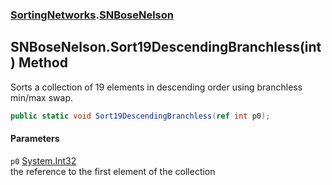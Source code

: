 ### [SortingNetworks](./SortingNetworks.md 'SortingNetworks').[SNBoseNelson](./SortingNetworks-SNBoseNelson.md 'SortingNetworks.SNBoseNelson')
## SNBoseNelson.Sort19DescendingBranchless(int) Method
Sorts a collection of 19 elements in descending order using branchless min/max swap.  
```csharp
public static void Sort19DescendingBranchless(ref int p0);
```
#### Parameters
<a name='SortingNetworks-SNBoseNelson-Sort19DescendingBranchless(int)-p0'></a>
`p0` [System.Int32](https://docs.microsoft.com/en-us/dotnet/api/System.Int32 'System.Int32')  
the reference to the first element of the collection  
  
